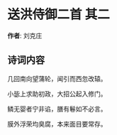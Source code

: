 # 送洪侍御二首  其二

**作者**: 刘克庄

## 诗词内容

几回南向望蒲轮，闻引而西忽改辕。

小毖上求助初政，大招公起入修门。

鳞无婴者宁非谄，膳有鬈如不必言。

膜外浮荣均臭腐，本来面目要常存。


